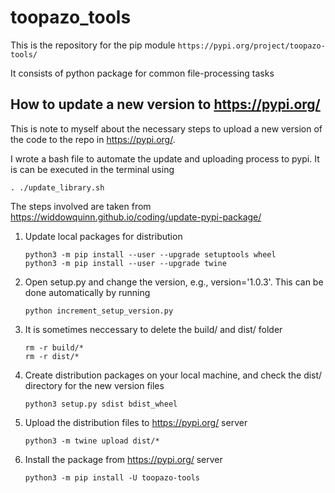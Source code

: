 # toopazo_tools
This is the repository for the pip module ```https://pypi.org/project/toopazo-tools/```

It consists of python package for common file-processing tasks


## How to update a new version to https://pypi.org/  

This is note to myself about the necessary steps to upload a new version 
of the code to the repo in https://pypi.org/.

I wrote a bash file to automate the update and uploading process to pypi. 
It is can be executed in the terminal using

```
. ./update_library.sh
```

The steps involved are taken from https://widdowquinn.github.io/coding/update-pypi-package/

1. Update local packages for distribution
    ```
    python3 -m pip install --user --upgrade setuptools wheel
    python3 -m pip install --user --upgrade twine 
    ```
2. Open setup.py and change the version, e.g., version='1.0.3'. 
   This can be done automatically by running 
   ```
   python increment_setup_version.py
   ```
3. It is sometimes neccessary to delete the build/ and dist/ folder
    ```
    rm -r build/*
    rm -r dist/*
    ```
4. Create distribution packages on your local machine, and check
the dist/ directory for the new version files
    ```
    python3 setup.py sdist bdist_wheel
    ```
5. Upload the distribution files to https://pypi.org/ server
    ```
    python3 -m twine upload dist/*
    ```
6. Install the package from https://pypi.org/ server
    ```
    python3 -m pip install -U toopazo-tools
    ```
